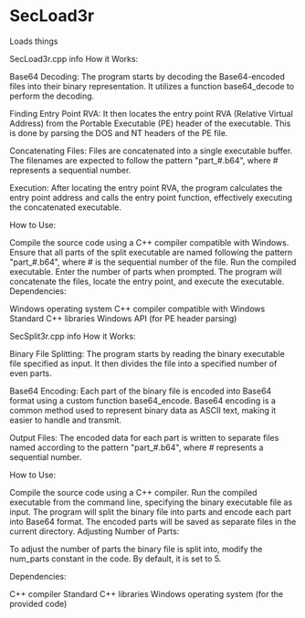 # SecLoad3r
Loads things

SecLoad3r.cpp info
How it Works:

Base64 Decoding: The program starts by decoding the Base64-encoded files into their binary representation. It utilizes a function base64_decode to perform the decoding.

Finding Entry Point RVA: It then locates the entry point RVA (Relative Virtual Address) from the Portable Executable (PE) header of the executable. This is done by parsing the DOS and NT headers of the PE file.

Concatenating Files: Files are concatenated into a single executable buffer. The filenames are expected to follow the pattern "part_#.b64", where # represents a sequential number.

Execution: After locating the entry point RVA, the program calculates the entry point address and calls the entry point function, effectively executing the concatenated executable.

How to Use:

Compile the source code using a C++ compiler compatible with Windows.
Ensure that all parts of the split executable are named following the pattern "part_#.b64", where # is the sequential number of the file.
Run the compiled executable.
Enter the number of parts when prompted.
The program will concatenate the files, locate the entry point, and execute the executable.
Dependencies:

Windows operating system
C++ compiler compatible with Windows
Standard C++ libraries
Windows API (for PE header parsing)

SecSplit3r.cpp info
How it Works:

Binary File Splitting: The program starts by reading the binary executable file specified as input. It then divides the file into a specified number of even parts.

Base64 Encoding: Each part of the binary file is encoded into Base64 format using a custom function base64_encode. Base64 encoding is a common method used to represent binary data as ASCII text, making it easier to handle and transmit.

Output Files: The encoded data for each part is written to separate files named according to the pattern "part_#.b64", where # represents a sequential number.

How to Use:

Compile the source code using a C++ compiler.
Run the compiled executable from the command line, specifying the binary executable file as input.
The program will split the binary file into parts and encode each part into Base64 format.
The encoded parts will be saved as separate files in the current directory.
Adjusting Number of Parts:

To adjust the number of parts the binary file is split into, modify the num_parts constant in the code. By default, it is set to 5.

Dependencies:

C++ compiler
Standard C++ libraries
Windows operating system (for the provided code)
